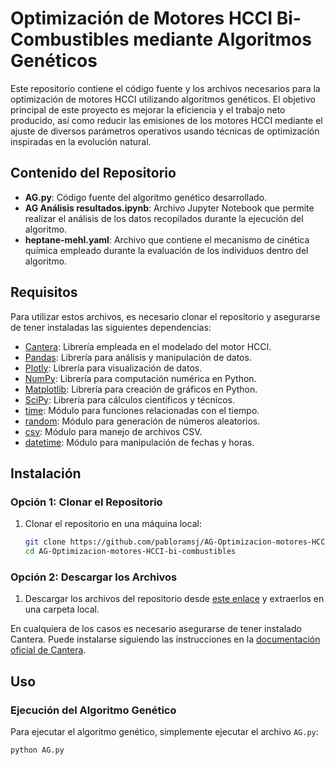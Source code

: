 # Optimización de Motores HCCI Bi-Combustibles mediante Algoritmos Genéticos

Este repositorio contiene el código fuente y los archivos necesarios para la optimización de motores HCCI utilizando algoritmos genéticos. El objetivo principal de este proyecto es mejorar la eficiencia y el trabajo neto producido, así como reducir las emisiones de los motores HCCI mediante el ajuste de diversos parámetros operativos usando técnicas de optimización inspiradas en la evolución natural.

## Contenido del Repositorio

- **AG.py**: Código fuente del algoritmo genético desarrollado.
- **AG Análisis resultados.ipynb**: Archivo Jupyter Notebook que permite realizar el análisis de los datos recopilados durante la ejecución del algoritmo.
- **heptane-mehl.yaml**: Archivo que contiene el mecanismo de cinética química empleado durante la evaluación de los individuos dentro del algoritmo.

## Requisitos

Para utilizar estos archivos, es necesario clonar el repositorio y asegurarse de tener instaladas las siguientes dependencias:

- [Cantera](https://cantera.org/): Librería empleada en el modelado del motor HCCI.
- [Pandas](https://pandas.pydata.org/): Librería para análisis y manipulación de datos.
- [Plotly](https://plotly.com/): Librería para visualización de datos.
- [NumPy](https://numpy.org/): Librería para computación numérica en Python.
- [Matplotlib](https://matplotlib.org/): Librería para creación de gráficos en Python.
- [SciPy](https://scipy.org/): Librería para cálculos científicos y técnicos.
- [time](https://docs.python.org/3/library/time.html): Módulo para funciones relacionadas con el tiempo. 
- [random](https://docs.python.org/3/library/random.html): Módulo para generación de números aleatorios.
- [csv](https://docs.python.org/3/library/csv.html): Módulo para manejo de archivos CSV.
- [datetime](https://docs.python.org/3/library/datetime.html): Módulo para manipulación de fechas y horas.

## Instalación

### Opción 1: Clonar el Repositorio

1. Clonar el repositorio en una máquina local:
    ```bash
    git clone https://github.com/pabloramsj/AG-Optimizacion-motores-HCCI-bi-combustibles.git
    cd AG-Optimizacion-motores-HCCI-bi-combustibles
    ```

### Opción 2: Descargar los Archivos

1. Descargar los archivos del repositorio desde [este enlace](https://github.com/pabloramsj/AG-Optimizacion-motores-HCCI-bi-combustibles/archive/refs/heads/main.zip) y extraerlos en una carpeta local.

En cualquiera de los casos es necesario asegurarse de tener instalado Cantera. Puede instalarse siguiendo las instrucciones en la [documentación oficial de Cantera](https://cantera.org/install.html).
## Uso

### Ejecución del Algoritmo Genético

Para ejecutar el algoritmo genético, simplemente ejecutar el archivo `AG.py`:
```bash
python AG.py
